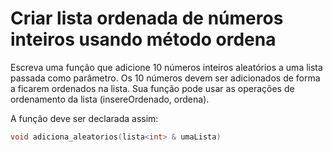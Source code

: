 # Criar lista ordenada de números inteiros usando método ordena

Escreva uma função que adicione 10 números inteiros aleatórios a uma lista passada como parâmetro. Os 10 números devem ser adicionados de forma a ficarem ordenados na lista. Sua função pode usar as operações de ordenamento da lista (insereOrdenado, ordena).

A função deve ser declarada assim:

```c++
void adiciona_aleatorios(lista<int> & umaLista)
```

